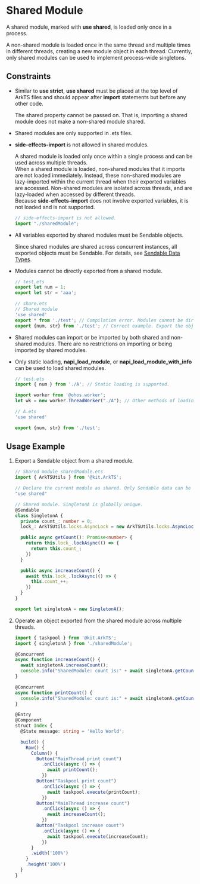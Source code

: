# Shared Module

A shared module, marked with **use shared**, is loaded only once in a process.

A non-shared module is loaded once in the same thread and multiple times in different threads, creating a new module object in each thread. Currently, only shared modules can be used to implement process-wide singletons.


## Constraints

- Similar to **use strict**, **use shared** must be placed at the top level of ArkTS files and should appear after **import** statements but before any other code.

  The shared property cannot be passed on. That is, importing a shared module does not make a non-shared module shared.


- Shared modules are only supported in .ets files.

- **side-effects-import** is not allowed in shared modules.

  A shared module is loaded only once within a single process and can be used across multiple threads.<br>
  When a shared module is loaded, non-shared modules that it imports are not loaded immediately. Instead, these non-shared modules are lazy-imported within the current thread when their exported variables are accessed. Non-shared modules are isolated across threads, and are lazy-loaded when accessed by different threads.<br>
  Because **side-effects-import** does not involve exported variables, it is not loaded and is not supported.

  ```ts
  // side-effects-import is not allowed.
  import "./sharedModule";
  ```

- All variables exported by shared modules must be Sendable objects.

  Since shared modules are shared across concurrent instances, all exported objects must be Sendable. For details, see [Sendable Data Types](arkts-sendable.md#sendable-data-types).

- Modules cannot be directly exported from a shared module.

  ```ts
  // test.ets
  export let num = 1;
  export let str = 'aaa';
  ```

  ```ts
  // share.ets
  // Shared module
  'use shared'
  export * from './test'; // Compilation error. Modules cannot be directly exported.
  export {num, str} from './test'; // Correct example. Export the object set.
  ```


- Shared modules can import or be imported by both shared and non-shared modules. There are no restrictions on importing or being imported by shared modules.

- Only static loading, **napi_load_module**, or **napi_load_module_with_info** can be used to load shared modules.
  ```ts
  // test.ets
  import { num } from './A'; // Static loading is supported.

  import worker from '@ohos.worker';
  let wk = new worker.ThreadWorker("./A"); // Other methods of loading shared modules are not supported and will result in runtime errors.
  
  // A.ets
  'use shared'
  
  export {num, str} from './test';
  ```

## Usage Example

1. Export a Sendable object from a shared module.

   ```ts
   // Shared module sharedModule.ets
   import { ArkTSUtils } from '@kit.ArkTS';
   
   // Declare the current module as shared. Only Sendable data can be exported.
   "use shared"
   
   // Shared module. SingletonA is globally unique.
   @Sendable
   class SingletonA {
     private count_: number = 0;
     lock_: ArkTSUtils.locks.AsyncLock = new ArkTSUtils.locks.AsyncLock()
   
     public async getCount(): Promise<number> {
       return this.lock_.lockAsync(() => {
         return this.count_;
       })
     }
   
     public async increaseCount() {
       await this.lock_.lockAsync(() => {
         this.count_++;
       })
     }
   }
   
   export let singletonA = new SingletonA();
   ```

2. Operate an object exported from the shared module across multiple threads.

   ```ts
   import { taskpool } from '@kit.ArkTS';
   import { singletonA } from './sharedModule';
   
   @Concurrent
   async function increaseCount() {
     await singletonA.increaseCount();
     console.info("SharedModule: count is:" + await singletonA.getCount());
   }
   
   @Concurrent
   async function printCount() {
     console.info("SharedModule: count is:" + await singletonA.getCount());
   }
   
   @Entry
   @Component
   struct Index {
     @State message: string = 'Hello World';
   
     build() {
       Row() {
         Column() {
           Button("MainThread print count")
             .onClick(async () => {
               await printCount();
             })
           Button("Taskpool print count")
             .onClick(async () => {
               await taskpool.execute(printCount);
             })
           Button("MainThread increase count")
             .onClick(async () => {
               await increaseCount();
             })
           Button("Taskpool increase count")
             .onClick(async () => {
               await taskpool.execute(increaseCount);
             })
         }
         .width('100%')
       }
       .height('100%')
     }
   }
   ```
